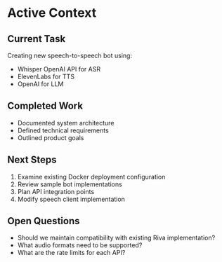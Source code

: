 # Active Context

## Current Task
Creating new speech-to-speech bot using:
- Whisper OpenAI API for ASR
- ElevenLabs for TTS
- OpenAI for LLM

## Completed Work
- Documented system architecture
- Defined technical requirements
- Outlined product goals

## Next Steps
1. Examine existing Docker deployment configuration
2. Review sample bot implementations
3. Plan API integration points
4. Modify speech client implementation

## Open Questions
- Should we maintain compatibility with existing Riva implementation?
- What audio formats need to be supported?
- What are the rate limits for each API?
